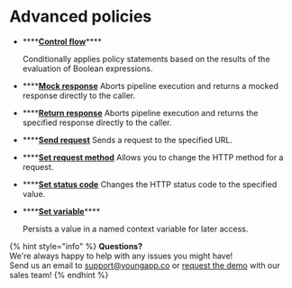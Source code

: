 # Advanced policies

* \*\*\*\*[**Control flow**](control-flow.md)\*\*\*\*

  Conditionally applies policy statements based on the results of the evaluation of Boolean expressions.  

* \*\*\*\*[**Mock response**](untitled-6.md) Aborts pipeline execution and returns a mocked response directly to the caller. 
* \*\*\*\*[**Return response**](untitled-5.md) Aborts pipeline execution and returns the specified response directly to the caller. 
* \*\*\*\*[**Send request**](untitled-4.md) Sends a request to the specified URL. 
* \*\*\*\*[**Set request method**](untitled-3.md) Allows you to change the HTTP method for a request. 
* \*\*\*\*[**Set status code**](untitled-2.md) Changes the HTTP status code to the specified value. 
* \*\*\*\*[**Set variable**](untitled-1.md)\*\*\*\*

  Persists a value in a named context variable for later access.

{% hint style="info" %}
**Questions?**   
We're always happy to help with any issues you might have!   
Send us an email to support@youngapp.co or [request the demo](https://youngapp.co/request-demo/) with our sales team!
{% endhint %}

